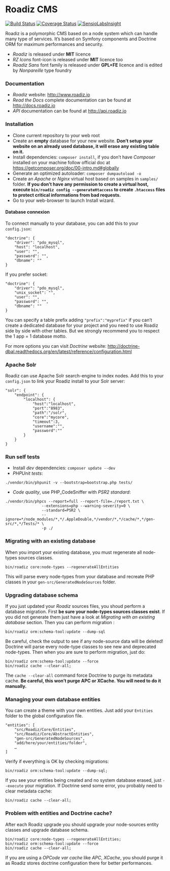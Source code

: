 # Roadiz CMS

[![Build Status](https://travis-ci.org/roadiz/roadiz.svg?branch=develop)](https://travis-ci.org/roadiz/roadiz)
[![Coverage Status](https://coveralls.io/repos/roadiz/roadiz/badge.png?branch=develop)](https://coveralls.io/r/roadiz/roadiz?branch=develop)
[![SensioLabsInsight](https://insight.sensiolabs.com/projects/b9240404-8621-4472-9a2d-634ad918660d/mini.png)](https://insight.sensiolabs.com/projects/b9240404-8621-4472-9a2d-634ad918660d)

Roadiz is a polymorphic CMS based on a node system which can handle many type of services.
It’s based on Symfony components and Doctrine ORM for maximum performances and security.

* *Roadiz* is released under **MIT** licence
* *RZ Icons* font-icon is released under **MIT** licence too
* *Roadiz Sans* font family is released under **GPL+FE** licence and is edited by *Nonpareille* type foundry

### Documentation

* *Roadiz* website: http://www.roadiz.io
* *Read the Docs* complete documentation can be found at http://docs.roadiz.io
* *API* documentation can be found at http://api.roadiz.io

### Installation

* Clone current repository to your web root
* Create an **empty** database for your new website.
**Don’t setup your website on an already used database, it will erase any existing table on it.**
* Install dependencies: `composer install`, if you don’t have *Composer* installed on your machine
follow official doc at https://getcomposer.org/doc/00-intro.md#globally
* Generate an optimized autoloader: `composer dumpautoload -o`
* Create an *Apache* or *Nginx* virtual host based on samples in `samples/` folder.
**If you don’t have any permission to create a virtual host,
execute `bin/roadiz config --generateHtaccess` to create `.htaccess` files to protect critical informations
from bad requests.**
* Go to your web-browser to launch Install wizard.

#### Database connexion

To connect manually to your database, you can add this to your `config.json`:

```
"doctrine": {
    "driver": "pdo_mysql",
    "host": "localhost",
    "user": "",
    "password": "",
    "dbname": ""
}
```

If you prefer socket:

```
"doctrine": {
    "driver": "pdo_mysql",
    "unix_socket": "",
    "user": "",
    "password": "",
    "dbname": ""
}
```

You can specify a table prefix adding `"prefix":"myprefix"` if you can’t create a dedicated database for your project
and you need to use Roadiz side by side with other tables.
But we strongly recommend you to respect the 1 app = 1 database motto.

For more options you can visit *Doctrine* website: http://doctrine-dbal.readthedocs.org/en/latest/reference/configuration.html

### Apache Solr

Roadiz can use Apache Solr search-engine to index nodes.
Add this to your `config.json` to link your Roadiz install to your Solr server:

```
"solr": {
    "endpoint": {
        "localhost": {
            "host":"localhost",
            "port":"8983",
            "path":"/solr",
            "core":"mycore",
            "timeout":3,
            "username":"",
            "password":""
        }
    }
}
```

### Run self tests

* Install *dev* dependencies: `composer update --dev`
* *PHPUnit tests*:
```
./vendor/bin/phpunit -v --bootstrap=bootstrap.php tests/
```
* *Code quality*, use PHP_CodeSniffer with *PSR2 standard*:

```
./vendor/bin/phpcs --report=full --report-file=./report.txt \
                --extensions=php --warning-severity=0 \
                --standard=PSR2 \
                --ignore=*/node_modules/*,*/.AppleDouble,*/vendor/*,*/cache/*,*/gen-src/*,*/Tests/* \
                -p ./
```

### Migrating with an existing database

When you import your existing database, you must regenerate all node-types sources classes.

```
bin/roadiz core:node-types --regenerateAllEntities
```

This will parse every node-types from your database and recreate PHP classes in your `gen-src/GeneratedNodeSources` folder.

### Upgrading database schema

If you just updated your *Roadiz* sources files, you shoud perform a database migration.
First **be sure your node-types sources classes exist**.
If you did not generate them just have a look at *Migrating with an existing database* section.
Then you can perform migration :

```
bin/roadiz orm:schema-tool:update --dump-sql
```

Be careful, check the output to see if any node-source data will be deleted!
Doctrine will parse every node-type classes to see new and deprecated node-types.
Then when you are sure to perform migration, just do:

```
bin/roadiz orm:schema-tool:update --force
bin/roadiz cache --clear-all;
```

The `cache --clear-all` command force Doctrine to purge its metadata cache.
**Be careful, this won’t purge APC or XCache. You will need to do it manually.**

### Managing your own database entities

You can create a theme with your own entities. Just add your `Entities` folder
to the global configuration file.

```
"entities": [
    "src/Roadiz/Core/Entities",
    "src/Roadiz/Core/AbstractEntities",
    "gen-src/GeneratedNodeSources",
    "add/here/your/entities/folder",
    …
]
```

Verify if everything is OK by checking migrations:

```
bin/roadiz orm:schema-tool:update --dump-sql;
```

If you see your entities being created and no system database erased, just `--execute` your migration.
If Doctrine send some error, you probably need to clear metadata cache:

```
bin/roadiz cache --clear-all;
```

### Problem with entities and Doctrine cache?

After each Roadiz upgrade you should upgrade your node-sources entity classes and upgrade database schema.

```
bin/roadiz core:node-types --regenerateAllEntities;
bin/roadiz orm:schema-tool:update --force
bin/roadiz cache --clear-all;

```

If you are using a *OPCode var cache* like *APC*, *XCache*, you should purge it as Roadiz stores doctrine
configuration there for better performances.
